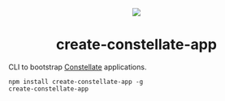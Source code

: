 <p align="center">
  <img src="https://cdn.rawgit.com/ctrlplusb/constellate/20baeb89/assets/logo.png" />
</p>

<h1 align="center">create-constellate-app</h1>

CLI to bootstrap [Constellate](https://github.com/ctrlplusb/constellate) applications.

```
npm install create-constellate-app -g
create-constellate-app
```
